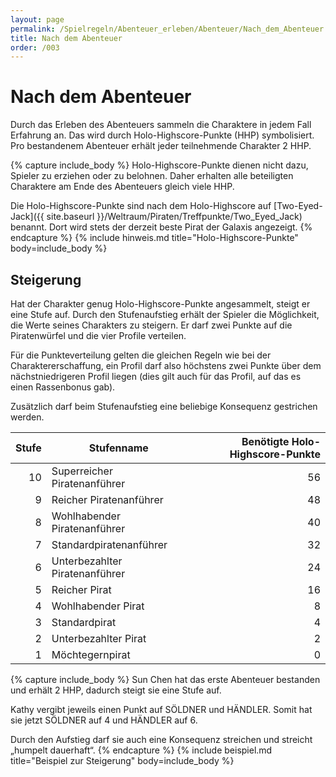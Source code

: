 ```yaml
---
layout: page
permalink: /Spielregeln/Abenteuer_erleben/Abenteuer/Nach_dem_Abenteuer
title: Nach dem Abenteuer
order: /003
---
```


# Nach dem Abenteuer

Durch das Erleben des Abenteuers sammeln die Charaktere in jedem Fall Erfahrung an. Das wird durch Holo-Highscore-Punkte (HHP) symbolisiert. Pro bestandenem Abenteuer erhält jeder teilnehmende Charakter 2 HHP.

{% capture include_body %}
Holo-Highscore-Punkte dienen nicht dazu, Spieler zu erziehen oder zu belohnen. Daher erhalten alle beteiligten Charaktere am Ende des Abenteuers gleich viele HHP.

Die Holo-Highscore-Punkte sind nach dem Holo-Highscore auf [Two-Eyed-Jack]({{ site.baseurl }}/Weltraum/Piraten/Treffpunkte/Two_Eyed_Jack) benannt. Dort wird stets der derzeit beste Pirat der Galaxis angezeigt.
{% endcapture %}
{% include hinweis.md title="Holo-Highscore-Punkte" body=include_body %}

## Steigerung

Hat der Charakter genug Holo-Highscore-Punkte angesammelt, steigt er eine Stufe auf. Durch den Stufenaufstieg erhält der Spieler die Möglichkeit, die Werte seines Charakters zu steigern. Er darf zwei Punkte auf die Piratenwürfel und die vier Profile verteilen.

Für die Punkteverteilung gelten die gleichen Regeln wie bei der Charaktererschaffung, ein Profil darf also höchstens zwei Punkte über dem nächstniedrigeren Profil liegen (dies gilt auch für das Profil, auf das es einen Rassenbonus gab).

Zusätzlich darf beim Stufenaufstieg eine beliebige Konsequenz gestrichen werden.

| Stufe | Stufenname | Benötigte Holo-Highscore-Punkte |
| ----: | ---------- | ------------------------------: |
| 10 | Superreicher Piratenanführer | 56 |
| 9 | Reicher Piratenanführer | 48 |
| 8 | Wohlhabender Piratenanführer | 40 |
| 7 | Standardpiratenanführer | 32 |
| 6 | Unterbezahlter Piratenanführer | 24 |
| 5 | Reicher Pirat | 16 |
| 4 | Wohlhabender Pirat | 8 |
| 3 | Standardpirat | 4 |
| 2 | Unterbezahlter Pirat | 2 |
| 1 | Möchtegernpirat | 0 |

{% capture include_body %}
Sun Chen hat das erste Abenteuer bestanden und erhält 2 HHP, dadurch steigt sie eine Stufe auf.

Kathy vergibt jeweils einen Punkt auf SÖLDNER und HÄNDLER. Somit hat sie jetzt SÖLDNER auf 4 und HÄNDLER auf 6.

Durch den Aufstieg darf sie auch eine Konsequenz streichen und streicht „humpelt dauerhaft“.
{% endcapture %}
{% include beispiel.md title="Beispiel zur Steigerung" body=include_body %}
